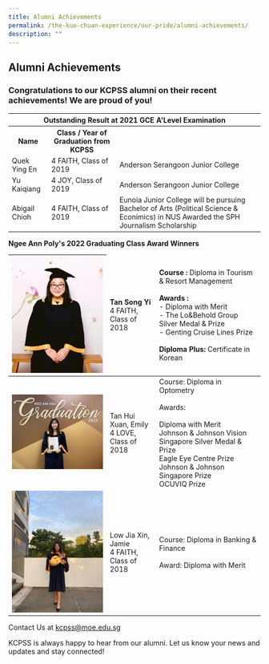 ```yaml
---
title: Alumni Achievements
permalink: /the-kuo-chuan-experience/our-pride/alumni-achievements/
description: ""
---
```

## Alumni Achievements

### Congratulations to our KCPSS alumni on their recent achievements! We are proud of you!

<table>
<thead>
  <tr>
    <th colspan="3">Outstanding Result at 2021 GCE A'Level Examination</th>
  </tr>
</thead>
<tbody>
  <tr>
    <th>Name</th>
    <th>Class / Year of Graduation from KCPSS</th>
    <td></td>
  </tr>
  <tr>
    <td>Quek Ying En</td>
    <td>4 FAITH, Class of 2019</td>
    <td>Anderson Serangoon Junior College</td>
  </tr>
  <tr>
    <td> Yu Kaiqiang</td>
    <td>4 JOY, Class of 2019</td>
    <td>Anderson Serangoon Junior College</td>
  </tr>
  <tr>
    <td> Abigail Chioh</td>
    <td>4 FAITH, Class of 2019</td>
    <td>Eunoia Junior College will be pursuing Bachelor of Arts (Political Science &amp; Econimics) in NUS Awarded the SPH Journalism Scholarship</td>
  </tr>
</tbody>
</table>

**Ngee Ann Poly's 2022 Graduating Class Award Winners**

<table>
<thead>
  <tr>
    <th><img src="/images/The%20Kuo%20Chuan%20Experience/Our%20Pride/Alumni%20Achievements/TanSongYi.jpg" alt="TanSongYi.jpg"></th>
		<td><b>Tan Song Yi</b><br>4 FAITH, Class of 2018</td>
		<td><b>Course :</b> Diploma in Tourism &amp; Resort Management<br><br><b>Awards :</b><br>- Diploma with Merit<br>- The Lo&amp;Behold Group Silver Medal &amp; Prize<br>- Genting Cruise Lines Prize<br><br><b>Diploma Plus:</b> Certificate in Korean<br></td>
  </tr>
</thead>
<tbody>
  <tr>
    <td><img src="/images/The%20Kuo%20Chuan%20Experience/Our%20Pride/Alumni%20Achievements/TanHuiXuan.jpg" alt="TanHuiXuan.jpg"></td>
    <td>Tan Hui Xuan, Emily<br>4 LOVE, Class of 2018</td>
    <td>Course: Diploma in Optometry<br><br>Awards:<br><br>Diploma with Merit<br>Johnson &amp; Johnson Vision Singapore Silver Medal &amp; Prize<br>Eagle Eye Centre Prize<br>Johnson &amp; Johnson Singapore Prize<br>OCUVIQ Prize</td>
  </tr>
  <tr>
    <td> <img src="/images/The%20Kuo%20Chuan%20Experience/Our%20Pride/Alumni%20Achievements/LowJiaAnn.png" alt="LowJiaAnn.png"></td>
    <td> Low Jia Xin, Jamie<br>4 FAITH, Class of 2018</td>
    <td>Course: Diploma in Banking &amp; Finance<br><br>Award: Diploma with Merit</td>
  </tr>
</tbody>
</table>




Contact Us at <a href="mailto:kcpss@moe.edu.sg">kcpss@moe.edu.sg</a>

KCPSS is always happy to hear from our alumni. Let us know your news and updates and stay connected!
